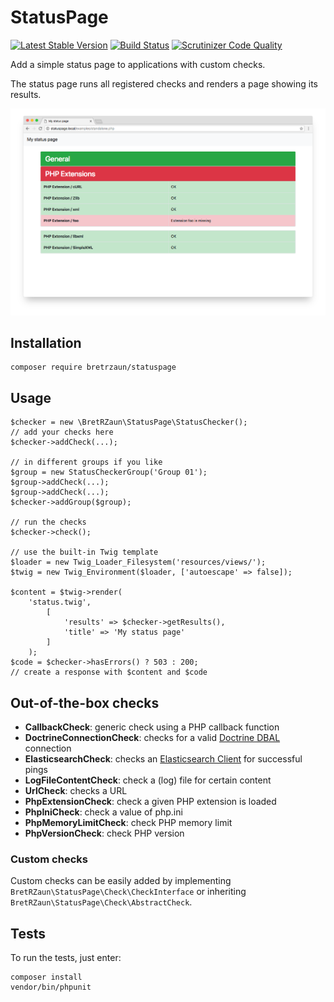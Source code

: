 # StatusPage

[![Latest Stable Version](https://poser.pugx.org/bretrzaun/statuspage/v/stable)](https://packagist.org/packages/bretrzaun/statuspage)
[![Build Status](https://travis-ci.org/bretrzaun/statuspage.svg?branch=master)](https://travis-ci.org/bretrzaun/statuspage)
[![Scrutinizer Code Quality](https://scrutinizer-ci.com/g/bretrzaun/statuspage/badges/quality-score.png?b=master)](https://scrutinizer-ci.com/g/bretrzaun/statuspage/?branch=master)

Add a simple status page to applications with custom checks.

The status page runs all registered checks and renders a page showing its results.

<p align="center">
    <img src="examples/standalone.png">
</p>

## Installation

```
composer require bretrzaun/statuspage
```

## Usage

```
$checker = new \BretRZaun\StatusPage\StatusChecker();
// add your checks here
$checker->addCheck(...);

// in different groups if you like
$group = new StatusCheckerGroup('Group 01');
$group->addCheck(...);
$group->addCheck(...);
$checker->addGroup($group);

// run the checks
$checker->check();

// use the built-in Twig template
$loader = new Twig_Loader_Filesystem('resources/views/');
$twig = new Twig_Environment($loader, ['autoescape' => false]);

$content = $twig->render(
    'status.twig',
        [
            'results' => $checker->getResults(),
            'title' => 'My status page'
        ]
    );
$code = $checker->hasErrors() ? 503 : 200;
// create a response with $content and $code
```

## Out-of-the-box checks

- **CallbackCheck**: generic check using a PHP callback function
- **DoctrineConnectionCheck**: checks for a valid [Doctrine DBAL](http://www.doctrine-project.org/projects/dbal.html) connection
- **ElasticsearchCheck**: checks an [Elasticsearch Client](https://github.com/elastic/elasticsearch-php) for successful pings
- **LogFileContentCheck**: check a (log) file for certain content
- **UrlCheck**: checks a URL
- **PhpExtensionCheck**: check a given PHP extension is loaded
- **PhpIniCheck**: check a value of php.ini
- **PhpMemoryLimitCheck**: check PHP memory limit
- **PhpVersionCheck**: check PHP version

### Custom checks

Custom checks can be easily added by implementing `BretRZaun\StatusPage\Check\CheckInterface` or inheriting `BretRZaun\StatusPage\Check\AbstractCheck`.

## Tests

To run the tests, just enter:

```
composer install
vendor/bin/phpunit
```
